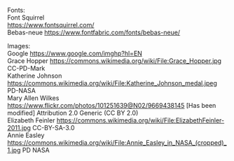 Fonts:  
Font Squirrel  
https://www.fontsquirrel.com/  
Bebas-neue https://www.fontfabric.com/fonts/bebas-neue/  

Images:  
Google
https://www.google.com/imghp?hl=EN  
Grace Hopper https://commons.wikimedia.org/wiki/File:Grace_Hopper.jpg CC-PD-Mark  
Katherine Johnson https://commons.wikimedia.org/wiki/File:Katherine_Johnson_medal.jpeg PD-NASA  
Mary Allen Wilkes https://www.flickr.com/photos/101251639@N02/9669438145 [Has been modified] Attribution 2.0 Generic (CC BY 2.0)   
Elizabeth Feinler https://commons.wikimedia.org/wiki/File:ElizabethFeinler-2011.jpg CC-BY-SA-3.0  
Annie Easley  https://commons.wikimedia.org/wiki/File:Annie_Easley_in_NASA_(cropped)_1.jpg PD NASA  



